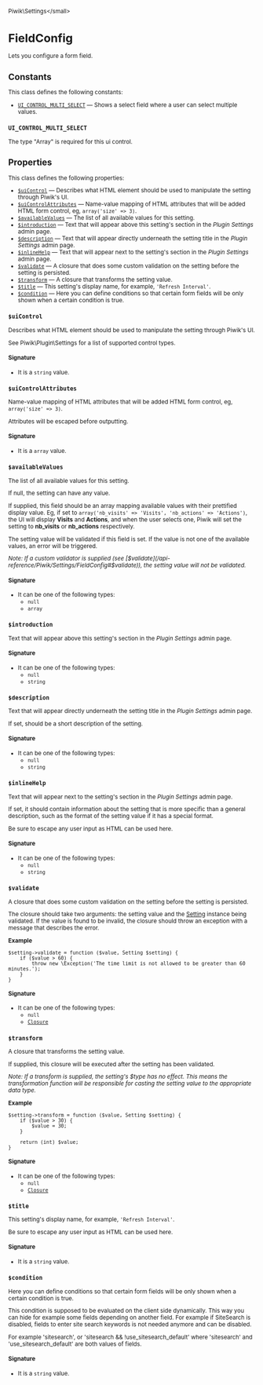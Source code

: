 <small>Piwik\Settings\</small>

FieldConfig
===========

Lets you configure a form field.

Constants
---------

This class defines the following constants:

- [`UI_CONTROL_MULTI_SELECT`](#ui_control_multi_select) — Shows a select field where a user can select multiple values.
<a name="ui_control_multi_select" id="ui_control_multi_select"></a>
<a name="UI_CONTROL_MULTI_SELECT" id="UI_CONTROL_MULTI_SELECT"></a>
### `UI_CONTROL_MULTI_SELECT`

The type "Array" is required for this ui control.

Properties
----------

This class defines the following properties:

- [`$uiControl`](#$uicontrol) &mdash; Describes what HTML element should be used to manipulate the setting through Piwik's UI.
- [`$uiControlAttributes`](#$uicontrolattributes) &mdash; Name-value mapping of HTML attributes that will be added HTML form control, eg, `array('size' => 3)`.
- [`$availableValues`](#$availablevalues) &mdash; The list of all available values for this setting.
- [`$introduction`](#$introduction) &mdash; Text that will appear above this setting's section in the _Plugin Settings_ admin page.
- [`$description`](#$description) &mdash; Text that will appear directly underneath the setting title in the _Plugin Settings_ admin page.
- [`$inlineHelp`](#$inlinehelp) &mdash; Text that will appear next to the setting's section in the _Plugin Settings_ admin page.
- [`$validate`](#$validate) &mdash; A closure that does some custom validation on the setting before the setting is persisted.
- [`$transform`](#$transform) &mdash; A closure that transforms the setting value.
- [`$title`](#$title) &mdash; This setting's display name, for example, `'Refresh Interval'`.
- [`$condition`](#$condition) &mdash; Here you can define conditions so that certain form fields will be only shown when a certain condition is true.

<a name="$uicontrol" id="$uicontrol"></a>
<a name="uiControl" id="uiControl"></a>
### `$uiControl`

Describes what HTML element should be used to manipulate the setting through Piwik's UI.

See Piwik\Plugin\Settings for a list of supported control types.

#### Signature

- It is a `string` value.

<a name="$uicontrolattributes" id="$uicontrolattributes"></a>
<a name="uiControlAttributes" id="uiControlAttributes"></a>
### `$uiControlAttributes`

Name-value mapping of HTML attributes that will be added HTML form control, eg, `array('size' => 3)`.

Attributes will be escaped before outputting.

#### Signature

- It is a `array` value.

<a name="$availablevalues" id="$availablevalues"></a>
<a name="availableValues" id="availableValues"></a>
### `$availableValues`

The list of all available values for this setting.

If null, the setting can have any value.

If supplied, this field should be an array mapping available values with their prettified
display value. Eg, if set to `array('nb_visits' => 'Visits', 'nb_actions' => 'Actions')`,
the UI will display **Visits** and **Actions**, and when the user selects one, Piwik will
set the setting to **nb_visits** or **nb_actions** respectively.

The setting value will be validated if this field is set. If the value is not one of the
available values, an error will be triggered.

_Note: If a custom validator is supplied (see [$validate](/api-reference/Piwik/Settings/FieldConfig#$validate)), the setting value will
not be validated._

#### Signature

- It can be one of the following types:
    - `null`
    - `array`

<a name="$introduction" id="$introduction"></a>
<a name="introduction" id="introduction"></a>
### `$introduction`

Text that will appear above this setting's section in the _Plugin Settings_ admin page.

#### Signature

- It can be one of the following types:
    - `null`
    - `string`

<a name="$description" id="$description"></a>
<a name="description" id="description"></a>
### `$description`

Text that will appear directly underneath the setting title in the _Plugin Settings_ admin page.

If set, should be a short description of the setting.

#### Signature

- It can be one of the following types:
    - `null`
    - `string`

<a name="$inlinehelp" id="$inlinehelp"></a>
<a name="inlineHelp" id="inlineHelp"></a>
### `$inlineHelp`

Text that will appear next to the setting's section in the _Plugin Settings_ admin page.

If set,
it should contain information about the setting that is more specific than a general description,
such as the format of the setting value if it has a special format.

Be sure to escape any user input as HTML can be used here.

#### Signature

- It can be one of the following types:
    - `null`
    - `string`

<a name="$validate" id="$validate"></a>
<a name="validate" id="validate"></a>
### `$validate`

A closure that does some custom validation on the setting before the setting is persisted.

The closure should take two arguments: the setting value and the [Setting](/api-reference/Piwik/Settings/Setting) instance being
validated. If the value is found to be invalid, the closure should throw an exception with
a message that describes the error.

**Example**

    $setting->validate = function ($value, Setting $setting) {
        if ($value > 60) {
            throw new \Exception('The time limit is not allowed to be greater than 60 minutes.');
        }
    }

#### Signature

- It can be one of the following types:
    - `null`
    - [`Closure`](http://php.net/class.Closure)

<a name="$transform" id="$transform"></a>
<a name="transform" id="transform"></a>
### `$transform`

A closure that transforms the setting value.

If supplied, this closure will be executed after
the setting has been validated.

_Note: If a transform is supplied, the setting's $type has no effect. This means the
transformation function will be responsible for casting the setting value to the appropriate
data type._

**Example**

    $setting->transform = function ($value, Setting $setting) {
        if ($value > 30) {
            $value = 30;
        }

        return (int) $value;
    }

#### Signature

- It can be one of the following types:
    - `null`
    - [`Closure`](http://php.net/class.Closure)

<a name="$title" id="$title"></a>
<a name="title" id="title"></a>
### `$title`

This setting's display name, for example, `'Refresh Interval'`.

Be sure to escape any user input as HTML can be used here.

#### Signature

- It is a `string` value.

<a name="$condition" id="$condition"></a>
<a name="condition" id="condition"></a>
### `$condition`

Here you can define conditions so that certain form fields will be only shown when a certain condition is true.

This condition is supposed to be evaluated on the client side dynamically. This way you can hide
for example some fields depending on another field. For example if SiteSearch is disabled, fields to enter
site search keywords is not needed anymore and can be disabled.

For example 'sitesearch', or 'sitesearch && !use_sitesearch_default' where 'sitesearch' and 'use_sitesearch_default'
are both values of fields.

#### Signature

- It is a `string` value.
